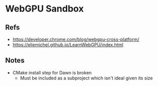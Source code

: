 # WebGPU Sandbox

## Refs

- https://developer.chrome.com/blog/webgpu-cross-platform/
- https://eliemichel.github.io/LearnWebGPU/index.html

## Notes

- CMake install step for Dawn is broken
  - Must be included as a subproject which isn't ideal given its size